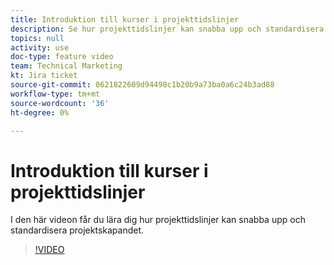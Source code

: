 ```yaml
---
title: Introduktion till kurser i projekttidslinjer
description: Se hur projekttidslinjer kan snabba upp och standardisera framtagningen av projekt.
topics: null
activity: use
doc-type: feature video
team: Technical Marketing
kt: Jira ticket
source-git-commit: 0621822609d94498c1b20b9a73ba0a6c24b3ad88
workflow-type: tm+mt
source-wordcount: '36'
ht-degree: 0%

---
```


# Introduktion till kurser i projekttidslinjer

I den här videon får du lära dig hur projekttidslinjer kan snabba upp och standardisera projektskapandet.

>[!VIDEO](https://video.tv.adobe.com/v/335212/?quality=12)
